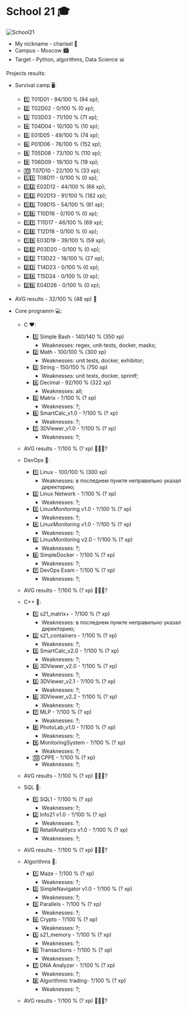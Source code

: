 # School 21 🎓

![Sсhool21](https://sun9-38.userapi.com/impg/KJR2NK87iyCNo7L8oZ9379FOTBF2nQJJ3mWvZw/mFRmaBUOkuk.jpg?size=480x360&quality=96&sign=8ffee636080944c3067db7ad320c8400&type=album)
- My nickname - charisel 🐯
- Campus - Moscow 🏙
- Target - Python, algorithms, Data Science 📊

Projects results:
  - Survival camp 🖥:
    * 1️⃣ T01D01 - 94/100 % (94 xp);
    * 2️⃣ T02D02 - 0/100 % (0 xp);
    * 3️⃣ T03D03 - 71/100 % (71 xp);
    * 4️⃣ T04D04 - 10/100 % (10 xp);
    * 5️⃣ E01D05 - 49/100 % (74 xp);
    * 6️⃣ P01D06 - 76/100 % (152 xp);
    * 8️⃣ T05D08 - 73/100 % (110 xp);
    * 9️⃣ T06D09 - 19/100 % (19 xp);
    * 🔟 T07D10 - 22/100 % (33 xp);
    * 1️⃣1️⃣ T08D11 - 0/100 % (0 xp);
    * 1️⃣2️⃣ E02D12 - 44/100 % (66 xp);
    * 1️⃣3️⃣ P02D13 - 91/100 % (182 xp);
    * 1️⃣5️⃣ T09D15 - 54/100 % (81 xp);
    * 1️⃣6️⃣ T10D16 - 0/100 % (0 xp);
    * 1️⃣7️⃣ T11D17 - 46/100 % (69 xp);
    * 1️⃣8️⃣ T12D18 - 0/100 % (0 xp);
    * 1️⃣9️⃣ E03D19 - 39/100 % (59 xp);
    * 2️⃣0️⃣ P03D20 - 0/100 % (0 xp);
    * 2️⃣2️⃣ T13D22 - 18/100 % (27 xp);
    * 2️⃣3️⃣ T14D23 - 0/100 % (0 xp);
    * 2️⃣4️⃣ T15D24 - 0/100 % (0 xp);
    * 2️⃣6️⃣ E04D26 -  0/100 % (0 xp);
  - AVG results - 32/100 % (48 xp) 🥉

  - Core programm 💻:
    - C ❤️: 
      * 1️⃣ Simple Bash - 140/140 % (350 xp)
        - Weaknesses: regex, unit-tests, docker, masks;
      * 2️⃣ Math - 100/100 % (300 xp)
        - Weaknesses: unit tests, docker, exhibitor;
      * 3️⃣ String - 150/150 % (750 xp)
        - Weaknesses: unit tests, docker, sprintf;
      * 4️⃣ Decimal - 92/100 % (322 xp)
        - Weaknesses: all;
      * 5️⃣ Matrix - ?/100 % (? xp)
        - Weaknesses: ?;
      * 6️⃣ SmartCalc_v1.0 - ?/100 % (? xp)
        - Weaknesses: ?;
      * 7️⃣ 3DViewer_v1.0 - ?/100 % (? xp)   
        - Weaknesses: ?;
    - AVG results - ?/100 % (? xp) 🥇🥈🥉?

    - DevOps 💜:
      * 1️⃣ Linux - 100/100 % (300 xp)
        - Weaknesses: в последнем пункте неправильно указал директорию;
      * 2️⃣ Linux Network - ?/100 % (? xp)
        - Weaknesses: ?;
      * 3️⃣ LinuxMonitoring v1.0 - ?/100 % (? xp)
        - Weaknesses: ?;
      * 4️⃣ LinuxMonitoring v1.0 - ?/100 % (? xp)
        - Weaknesses: ?;
      * 5️⃣ LinuxMonitoring v2.0 - ?/100 % (? xp)
        - Weaknesses: ?;
      * 6️⃣ SimpleDocker - ?/100 % (? xp)
        - Weaknesses: ?;
      * 7️⃣ DevOps Exam - ?/100 % (? xp)
        - Weaknesses: ?;
    - AVG results - ?/100 % (? xp) 🥇🥈🥉?

    - C++ 💚:
      * 1️⃣ s21_matrix+ - ?/100 % (? xp)
        - Weaknesses: в последнем пункте неправильно указал директорию;
      * 2️⃣ s21_containers - ?/100 % (? xp)
        - Weaknesses: ?;
      * 3️⃣ SmartCalc_v2.0 - ?/100 % (? xp)
        - Weaknesses: ?;
      * 4️⃣ 3DViewer_v2.0 - ?/100 % (? xp)
        - Weaknesses: ?;
      * 5️⃣ 3DViewer_v2.1 - ?/100 % (? xp)
        - Weaknesses: ?;
      * 6️⃣ 3DViewer_v2.2 - ?/100 % (? xp)
        - Weaknesses: ?;
      * 7️⃣ MLP - ?/100 % (? xp)
        - Weaknesses: ?;
      * 8️⃣ PhotoLab_v1.0 - ?/100 % (? xp)
        - Weaknesses: ?;
      * 9️⃣ MonitoringSystem - ?/100 % (? xp)
        - Weaknesses: ?;
      * 🔟 CPPE - ?/100 % (? xp)
        - Weaknesses: ?;
    - AVG results - ?/100 % (? xp) 🥇🥈🥉?

    - SQL 💙:
      * 1️⃣ SQL1 - ?/100 % (? xp)
        - Weaknesses: ?;
      * 2️⃣ Info21 v1.0 - ?/100 % (? xp)
        - Weaknesses: ?;
      * 3️⃣ RetailAnalitycs v1.0 - ?/100 % (? xp)
        - Weaknesses: ?;
    - AVG results - ?/100 % (? xp) 🥇🥈🥉?

    - Algorithms 💛:
      * 1️⃣ Maze - ?/100 % (? xp)
        - Weaknesses: ?;
      * 2️⃣ SimpleNavigator v1.0 - ?/100 % (? xp)
        - Weaknesses: ?;
      * 3️⃣ Parallels - ?/100 % (? xp)
        - Weaknesses: ?;
      * 4️⃣ Crypto - ?/100 % (? xp)
        - Weaknesses: ?;
      * 5️⃣ s21_memory - ?/100 % (? xp)
        - Weaknesses: ?;
      * 6️⃣ Transactions - ?/100 % (? xp)
        - Weaknesses: ?;
      * 7️⃣ DNA Analyzer - ?/100 % (? xp)
        - Weaknesses: ?;
      * 8️⃣ Algorithmic trading- ?/100 % (? xp)
        - Weaknesses: ?;
    - AVG results - ?/100 % (? xp) 🥇🥈🥉?
